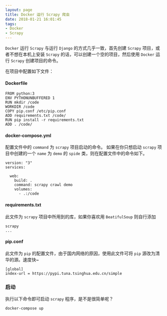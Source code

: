 ```yaml
---
layout: page
title: Docker 运行 Scrapy 爬虫
date: 2018-01-21 16:01:45
tags:
- Docker
- Scrapy
---
```


`Docker` 运行 `Scrapy` 与运行 `Django` 的方式几乎一致，首先创建 `Scrapy` 项目，或者不想在本机上安装 `Scrapy` 的话，可以创建一个空的项目，然后使用 `Docker` 运行 `Scrapy` 创建项目的命令。

在项目中配置如下文件：

#### Dockerfile

```
FROM python:3
ENV PYTHONUNBUFFERED 1
RUN mkdir /code
WORKDIR /code
COPY pip.conf /etc/pip.conf
ADD requirements.txt /code/
RUN pip install -r requirements.txt
ADD . /code/
```

#### docker-compose.yml

配置文件中的 `command` 为 `scrapy` 项目启动的命令。
如果在你只想启动 `scrapy` 项目中创建的一个 `name` 为 `demo` 的 `spide` 类，则在配置文件中的命令如下。

```
version: "3"
services:

  web:
    build: .
    command: scrapy crawl demo
    volumes:
      - .:/code
```

#### requirements.txt

此文件为 `scrapy` 项目中所用到的库，如果你喜欢用 `BeatifulSoup` 则自行添加

```
scrapy
...
```

#### pip.conf

此文件为 `pip` 的配置文件，由于国内网络的原因，使用此文件可将 `pip` 源改为清华的源。速度快~

```
[global]
index-url = https://pypi.tuna.tsinghua.edu.cn/simple
```

### 启动

执行以下命令即可启动 `scrapy` 程序，是不是很简单呢？

```
docker-compose up
```

